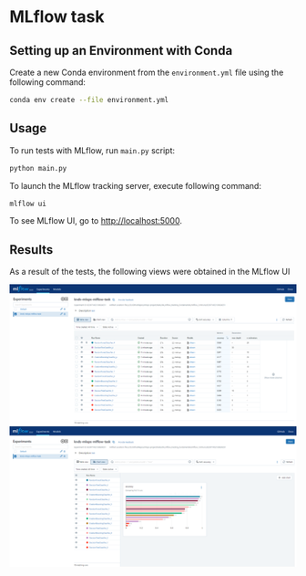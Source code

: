 # MLflow task

## Setting up an Environment with Conda

Create a new Conda environment from the `environment.yml` file using the following command:

```bash
conda env create --file environment.yml
```

## Usage

To run tests with MLflow, run `main.py` script:

```bash
python main.py
```

To launch the MLflow tracking server, execute following 
command:

```bash
mlflow ui
```

To see MLflow UI, go to [http://localhost:5000](http://localhost:5000).

## Results

As a result of the tests, the following views were obtained in the MLflow UI

![mlflow_ui_table_view](images/mlflow_ui_table_view.png)
![mlflow_ui_chart_view](images/mlflow_ui_chart_view.png)